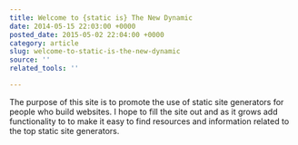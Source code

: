 ```yaml
---
title: Welcome to {static is} The New Dynamic
date: 2014-05-15 22:03:00 +0000
posted_date: 2015-05-02 22:04:00 +0000
category: article
slug: welcome-to-static-is-the-new-dynamic
source: ''
related_tools: ''

---
```

The purpose of this site is to promote the use of static site generators for people who build websites. I hope to fill the site out and as it grows add functionality to to make it easy to find resources and information related to the top static site generators.
